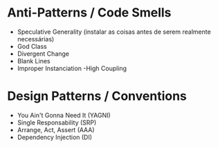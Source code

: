 # Anti-Patterns / Code Smells

- Speculative Generality (instalar as coisas antes de serem realmente necessárias)
- God Class
- Divergent Change
- Blank Lines
- Improper Instanciation
  -High Coupling

# Design Patterns / Conventions

- You Ain't Gonna Need It (YAGNI)
- Single Responsability (SRP)
- Arrange, Act, Assert (AAA)
- Dependency Injection (DI)
